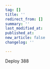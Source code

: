 ```yaml
---
tag: []
title: ''
redirect_from: []
summary: ''
last_modified_at: 
published_at: 
new_article: false
changelog: ''

---
```

Deploy 388